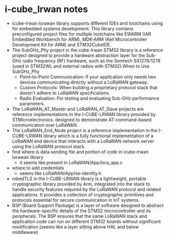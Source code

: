 # i-cube_lrwan notes
* icube-lrwan lorawan library supports different IDEs and toolchains using for embedded systems development. This library contains preconfigured project files for multiple toolchains like EWARM (IAR Embedded Workbench for ARM), MDK-ARM (Keil Microcontroller Development Kit for ARM) and STM32CubeIDE.
* The SubGHz_Phy project in the cube-lrwan STM32 library is a reference project designed to provide a hardware abstraction layer for the Sub-GHz radio frequency (RF) hardware, such as the Semtech SX1276/1278 (used in STM32WL and external radios with STM32).When to Use SubGHz_Phy
   * Point-to-Point Communication: If your application only needs two devices communicating directly without a LoRaWAN gateway.
   * Custom Protocols: When building a proprietary protocol stack that doesn't adhere to LoRaWAN specifications.
   * Radio Evaluation: For testing and evaluating Sub-GHz performance parameters.
* The LoRaWAN_AT_Master and LoRaWAN_AT_Slave projects are reference implementations In the I-CUBE-LRWAN library provided by STMicroelectronics. designed to demonstrate AT-command-based communication over LoRaWAN. 
* The LoRaWAN_End_Node project is a reference implementation in the I-CUBE-LRWAN library which is a fully functional implementation of a LoRaWAN end device that interacts with a LoRaWAN network server using the LoRaWAN protocol stack.
* find where is data sending file and portion of code in icube-lrwan lorawan library
    * it seems like present in LoRaWAN/App/lora_app.c
* where to add credentials
    * seems like LoRaWAN/App/se-identity.h
* mbedTLS in the I-CUBE-LRWAN library is a lightweight, portable cryptographic library provided by Arm, integrated into the stack to handle security features required by the LoRaWAN protocol and related applications. It provides a collection of cryptographic primitives and protocols essential for secure communication in IoT systems.
* BSP (Board Support Package) is a layer of software designed to abstract the hardware-specific details of the STM32 microcontroller and its peripherals. The BSP ensures that the same LoRaWAN stack and application code can run on different STM32 boards without significant modification.(seems like a layer sitting above HAL and below middleware)